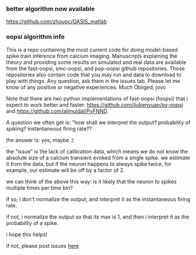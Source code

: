 ### better algorithm now available

https://github.com/zhoupc/OASIS_matlab

### oopsi algorithm info

This is a repo containing the most current code for doing model-based spike train inference from calcium imaging.  Manuscripts explaining the theory and providing some results on simulated and real data are available from the fast-oopsi, smc-oopsi, and pop-oopsi github repositories.  Those repositories also contain code that you may run and data to download to play with things.  Any question, ask them in the issues tab.  Please let me know of any positive or negative experiences.  Much Obliged, jovo

Note that there are two python implementations of fast-oopsi (foopsi) that i expect to work better and faster:
https://github.com/liubenyuan/py-oopsi
and
https://github.com/alimuldal/PyFNND.


A question we often get is: "how shall we interpret the output? probability of spiking? instantaneous firing rate??

the answer is: yes, maybe :)

the "issue" is the lack of calibration data, 
which means we do not know the absolute size of a calcium transient evoked from a single spike.
we estimate it from the data, but if the neuron happens to always spike twice, for example, 
our estimate will be off by a factor of 2.

we can think of the above this way: is it likely that the neuron to spikes multiple times per time bin?

if so, i don't normalize the output, and interpret it as the instantaneous firing rate.

if not, i normalize the output so that its max is 1, and then i interpret it as the probability of a spike.

i hope this helps!

if not, please post issues [here](https://github.com/jovo/oopsi/issues)

